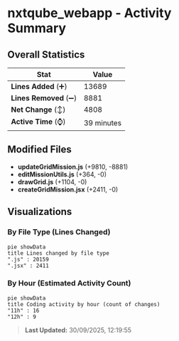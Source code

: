 # nxtqube_webapp - Activity Summary 

## Overall Statistics

| Stat                   | Value                                                             |
| ---------------------- | ----------------------------------------------------------------- |
| **Lines Added** (➕)   | 13689                                          |
| **Lines Removed** (➖) | 8881                                        |
| **Net Change** (↕)    | 4808                |
| **Active Time** (⌚)   | 39 minutes |


## Modified Files
- **updateGridMission.js** (+9810, -8881)
- **editMissionUtils.js** (+364, -0)
- **drawGrid.js** (+1104, -0)
- **createGridMission.jsx** (+2411, -0)

## Visualizations

### By File Type (Lines Changed)

```mermaid
pie showData
title Lines changed by file type
".js" : 20159
".jsx" : 2411
```

### By Hour (Estimated Activity Count)

```mermaid
pie showData
title Coding activity by hour (count of changes)
"11h" : 16
"12h" : 9
```


> **Last Updated:** 30/09/2025, 12:19:55